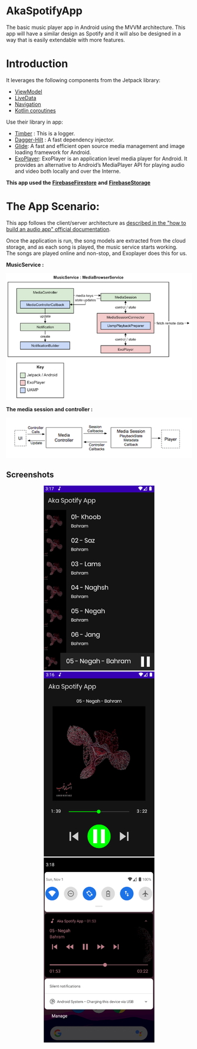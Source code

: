 
# AkaSpotifyApp
The basic music player app in Android using the MVVM architecture. This app will have a similar design as Spotify and it will also be designed in a way that is easily extendable with more features.
# Introduction
It leverages the following components from the Jetpack library:

-   [ViewModel](https://developer.android.com/topic/libraries/architecture/viewmodel)
-   [LiveData](https://developer.android.com/topic/libraries/architecture/livedata)
-   [Navigation](https://developer.android.com/topic/libraries/architecture/navigation/)
-   [Kotlin coroutines](https://developer.android.com/topic/libraries/architecture/coroutines)

Use their library in app:

-   [Timber](https://github.com/JakeWharton/timber)  : This is a logger.
-   [Dagger-Hilt](https://developer.android.com/training/dependency-injection/hilt-android)  : A fast dependency injector.
- [Glide](https://github.com/bumptech/glide): A fast and efficient open source media management and image loading framework for Android.
- [ExoPlayer](https://github.com/google/ExoPlayer): ExoPlayer is an application level media player for Android. It provides an alternative to Android’s MediaPlayer API for playing audio and video both locally and over the Interne.

**This app used the** [**FirebaseFirestore**](https://firebase.google.com/docs/firestore) **and** [**FirebaseStorage**](https://firebase.google.com/docs/storage) 

# The App Scenario:
This app follows the client/server architecture as [described in the "how to build an audio app" official documentation](https://developer.android.com/guide/topics/media-apps/audio-app/building-an-audio-app).

Once the application is run, the song models are extracted from the cloud storage, and as each song is played, the music service starts working.  
The songs are played online and non-stop, and Exoplayer does this for us.

**MusicService :**
<p align="center">
 <img src="https://github.com/amiratashani/AkaSpotifyApp/raw/master/screenshots/MusicService.png"/>
</p>
  
  **The media session and controller :**
  <p align="center">
  <img src="https://github.com/amiratashani/AkaSpotifyApp/raw/master/screenshots/MediaController.png"/>
  </p>
 
## Screenshots
<p align="center">
 <img src="https://github.com/amiratashani/AkaSpotifyApp/raw/master/screenshots/HomeFragment.PNG" width="300" height="500" />
 <img src="https://github.com/amiratashani/AkaSpotifyApp/raw/master/screenshots/SongFragment.PNG" width="300" height="500" />
 <img src="https://github.com/amiratashani/AkaSpotifyApp/raw/master/screenshots/SongNotification.PNG" width="300" height="500" />
 </p>


